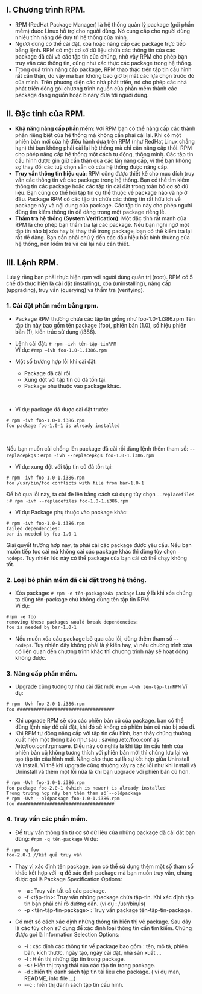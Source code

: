 ## I. Chương trình RPM.
- RPM (RedHat Package Manager) là hệ thống quản lý package (gói phần mềm) được Linux hỗ trợ cho người dùng. Nó cung cấp cho người dùng nhiều tính năng để duy trì hệ thống của mình.
- Người dùng có thể cài đặt, xóa hoặc nâng cấp các package trực tiếp bằng lệnh. RPM có một cơ sở dữ liệu chứa các thông tin của các package đã cài và các tập tin của chúng, nhờ vậy RPM cho phép bạn truy vấn các thông tin, cũng như xác thực các package trong hệ thống.
- Trong quá trình nâng cấp package, RPM thao thác trên tập tin cấu hình rất cẩn thận, do vậy mà bạn không bao giờ bị mất các lựa chọn trước đó của mình. Trên phương diện các nhà phát triển, nó cho phép các nhà phát triển đóng gói chương trình nguồn của phần mềm thành các package
dạng nguồn hoặc binary đưa tới người dùng.

## II. Đặc tính của RPM.
- **Khả năng nâng cấp phần mềm**: Với RPM bạn có thể nâng cấp các thành phần riêng biệt của hệ thống mà không cần phải cài lại. Khi có một phiên bản mới của hệ điều hành dựa trên
RPM (như RedHat Linux chẳng hạn) thì bạn không phải cài lại hệ thống mà chỉ cần nâng cấp
thôi. RPM cho phép nâng cấp hệ thống một cách tự động, thông minh. Các tập tin cấu hình
được gìn giữ cẩn thận qua các lần nâng cấp, vì thế bạn không sợ thay đổi các tuỳ chọn sẵn
có của hệ thống được nâng cấp.
- **Truy vấn thông tin hiệu quả**: RPM cũng được thiết kế cho mục đích truy vấn các thông tin
về các package trong hệ thống. Bạn có thể tìm kiếm thông tin các package hoặc các tập tin
cài đặt trong toàn bộ cơ sở dữ liệu. Bạn cũng có thể hỏi tập tin cụ thể thuộc về package nào
và nó ở đâu. Package RPM có các tập tin chứa các thông tin rất hữu ích về package này và
nội dung của package. Các tập tin này cho phép người dùng tìm kiếm thông tin dễ dàng
trong một package riêng lẻ.
- **Thẩm tra hệ thống (System Verification)**: Một đặc tính rất mạnh của RPM là cho phép bạn
thẩm tra lại các package. Nếu bạn nghi ngờ một tập tin nào bị xóa hay bị thay thế trong
package, bạn có thể kiểm tra lại rất dễ dàng. Bạn cần phải chú ý đến các dấu hiệu bất bình
thường của hệ thống, nên kiểm tra và cài lại nếu cần thiết.


## III. Lệnh RPM.
Lưu ý rằng bạn phải thực hiện rpm với người dùng quản trị (root). RPM có 5 chế độ thực hiện là
cài đặt (installing), xóa (uninstalling), nâng cấp (upgrading), truy vấn (querying) và thẩm tra
(verifying).

### 1. Cài đặt phần mềm bằng rpm.
- Package RPM thường chứa các tập tin giống như foo-1.0-1.i386.rpm Tên tập tin này bao gồm tên
package (foo), phiên bản (1.0), số hiệu phiên bản (1), kiến trúc sử dụng (i386).

- Lệnh cài đặt: ```# rpm –ivh tên-tập-tinRPM```   <br/>
  Ví dụ: ```#rmp –ivh foo-1.0-1.i386.rpm```
  
- Một số trường hợp lỗi khi cài đặt:
  + Package đã cài rồi.
  + Xung đột với tập tin cũ đã tồn tại.
  + Package phụ thuộc vào package khác.
<br/>

- Ví dụ: package đã được cài đặt trước:
```
# rpm -ivh foo-1.0-1.i386.rpm
foo package foo-1.0-1 is already installed
```
<br/>

Nếu bạn muốn cài chồng lên package đã cài rồi dùng lệnh thêm tham số:  ```--replacepkgs``` : ```#rpm -ivh --replacepkgs foo-1.0-1.i386.rpm```

- Ví dụ: xung đột với tập tin cũ đã tồn tại:
```
# rpm -ivh foo-1.0-1.i386.rpm
foo /usr/bin/foo conflicts with file from bar-1.0-1
```
Để bỏ qua lỗi này, ta cài đè lên bằng cách sử dụng tùy chọn ```--replacefiles``` : ```# rpm -ivh --replacefiles foo-1.0-1.i386.rpm```

- Ví dụ: Package phụ thuộc vào package khác:
```
# rpm -ivh foo-1.0-1.i386.rpm
failed dependencies:
bar is needed by foo-1.0-1
```
Giải quyết trường hợp này, ta phải cài các package được yêu cầu. Nếu bạn muốn tiếp tục cài
mà không cài các package khác thì dùng tùy chọn ```--nodeps```. Tuy nhiên lúc này có thể package
của bạn cài có thể chạy không tốt.

### 2. Loại bỏ phần mềm đã cài đặt trong hệ thống.
- Xóa package: ```# rpm -e tên-packageXóa package```
Lưu ý là khi xóa chúng ta dùng tên-package chứ không dùng tên tập tin RPM. <br/>
Ví dụ:
```
#rpm -e foo
removing these packages would break dependencies:
foo is needed by bar-1.0-1
```
- Nếu muốn xóa các package bỏ qua các lỗi, dùng thêm tham số ```--nodeps```. Tuy nhiên đây
không phải là ý kiến hay, vì nếu chương trình xóa có liên quan đến chương trình khác thì
chương trình này sẽ hoạt động không được.

### 3. Nâng cấp phần mềm.
- Upgrade cũng tương tự như cài đặt mới: ```#rpm –Uvh tên-tập-tinRPM```
Ví dụ:
```
# rpm -Uvh foo-2.0-1.i386.rpm
foo ####################################
```
- Khi upgrade RPM sẽ xóa các phiên bản cũ của package. bạn có thể dùng lệnh này để cài đặt, khi
đó sẽ không có phiên bản cũ nào bị xóa đi.
- Khi RPM tự động nâng cấp với tập tin cấu hình, bạn thấy chúng thường xuất hiện một thông báo
như sau : saving /etc/foo.conf as /etc/foo.conf.rpmsave. Điều này có nghĩa là khi tập tin cấu hình
của phiên bản cũ không tương thích với phiên bản mới thì chúng lưu lại và tạo tập tin cấu hình
mới. Nâng cấp thực sự là sự kết hợp giữa Uninstall và Install. Vì thế khi upgrade cũng thường
xảy ra các lỗi như khi Install và Uninstall và thêm một lỗi nữa là khi bạn upgrade với phiên bản cũ
hơn.
```
# rpm -Uvh foo-1.0-1.i386.rpm
foo package foo-2.0-1 (which is newer) is already installed
Trong trường hợp này bạn thêm tham số --oldpackage
# rpm -Uvh --oldpackage foo-1.0-1.i386.rpm
foo ####################################
```

### 4. Truy vấn các phần mềm.
- Để truy vấn thông tin từ cơ sở dữ liệu của những package đã cài đăt bạn dùng: ```#rpm -q tên-package```
Ví dụ:
```
# rpm -q foo
foo-2.0-1 //kết quả truy vấn
```

- Thay vì xác định tên package, bạn có thể sử dụng thêm một số tham số khác kết hợp với -q để
xác định package mà bạn muốn truy vấn, chúng được gọi là Package Specification Options:
  + -a : Truy vấn tất cả các package.
  + -f <tập-tin>: Truy vấn những package chứa tập-tin. Khi xác định tập tin bạn phải chỉ rõ
đường dẫn. (ví dụ : /usr/bin/ls)
  + -p <tên-tập-tin-package> : Truy vấn package tên-tập-tin-package.

- Có một số cách xác định những thông tin hiển thị về package. Sau đây là các tùy chọn sử dụng
để xác định loại thông tin cần tìm kiếm. Chúng được gọi là Information Selection Options:
  + -i : xác định các thông tin về package bao gồm : tên, mô tả, phiên bản, kích thước,
ngày tạo, ngày cài đặt, nhà sản xuất ...
  + -l : Hiển thị những tập tin trong package.
  + -s : Hiển thị trạng thái của các tập tin trong package.
  + -d : hiển thị danh sách tập tin tài liệu cho package. ( ví dụ man, README, info file ...)
  + --c : hiển thị danh sách tập tin cấu hình.

